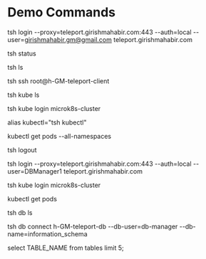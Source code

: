 # Demo Commands

tsh login --proxy=teleport.girishmahabir.com:443 --auth=local --user=girishmahabir.gm@gmail.com teleport.girishmahabir.com

tsh status

tsh ls

tsh ssh root@h-GM-teleport-client

tsh kube ls

tsh kube login microk8s-cluster

alias kubectl="tsh kubectl"

kubectl get pods --all-namespaces

tsh logout

tsh login --proxy=teleport.girishmahabir.com:443 --auth=local --user=DBManager1 teleport.girishmahabir.com

tsh kube login microk8s-cluster

kubectl get pods

tsh db ls

tsh db connect h-GM-teleport-db --db-user=db-manager --db-name=information_schema

select TABLE_NAME from tables limit 5;
